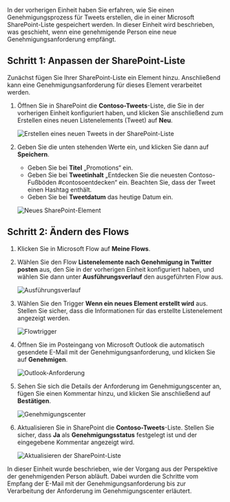 In der vorherigen Einheit haben Sie erfahren, wie Sie einen Genehmigungsprozess für Tweets erstellen, die in einer Microsoft SharePoint-Liste gespeichert werden. In dieser Einheit wird beschrieben, was geschieht, wenn eine genehmigende Person eine neue Genehmigungsanforderung empfängt. 

## <a name="step-one-change-the-sharepoint-list"></a>Schritt 1: Anpassen der SharePoint-Liste
Zunächst fügen Sie Ihrer SharePoint-Liste ein Element hinzu. Anschließend kann eine Genehmigungsanforderung für dieses Element verarbeitet werden.

1. Öffnen Sie in SharePoint die **Contoso-Tweets**-Liste, die Sie in der vorherigen Einheit konfiguriert haben, und klicken Sie anschließend zum Erstellen eines neuen Listenelements (Tweet) auf **Neu**. 

    ![Erstellen eines neuen Tweets in der SharePoint-Liste](../media/sharepoint-list-home.png)

2. Geben Sie die unten stehenden Werte ein, und klicken Sie dann auf **Speichern**.

    - Geben Sie bei **Titel** „Promotions“ ein.
    - Geben Sie bei **Tweetinhalt** „Entdecken Sie die neuesten Contoso-Fußböden #contosoentdecken“ ein. Beachten Sie, dass der Tweet einen Hashtag enthält.
    - Geben Sie bei **Tweetdatum** das heutige Datum ein.

    ![Neues SharePoint-Element](../media/sharepoint-new-tweet.png)

## <a name="step-two-change-the-flow"></a>Schritt 2: Ändern des Flows
1. Klicken Sie in Microsoft Flow auf **Meine Flows**. 
2. Wählen Sie den Flow **Listenelemente nach Genehmigung in Twitter posten** aus, den Sie in der vorherigen Einheit konfiguriert haben, und wählen Sie dann unter **Ausführungsverlauf** den ausgeführten Flow aus.

    ![Ausführungsverlauf](../media/run-history.png)

3. Wählen Sie den Trigger **Wenn ein neues Element erstellt wird** aus. Stellen Sie sicher, dass die Informationen für das erstellte Listenelement angezeigt werden.

    ![Flowtrigger](../media/approval-flow.png)

4. Öffnen Sie im Posteingang von Microsoft Outlook die automatisch gesendete E-Mail mit der Genehmigungsanforderung, und klicken Sie auf **Genehmigen**. 

    ![Outlook-Anforderung](../media/outlook-mail.png)

5. Sehen Sie sich die Details der Anforderung im Genehmigungscenter an, fügen Sie einen Kommentar hinzu, und klicken Sie anschließend auf **Bestätigen**. 

    ![Genehmigungscenter](../media/approval-center.png)

6. Aktualisieren Sie in SharePoint die **Contoso-Tweets**-Liste. Stellen Sie sicher, dass **Ja** als **Genehmigungsstatus** festgelegt ist und der eingegebene Kommentar angezeigt wird. 

    ![Aktualisieren der SharePoint-Liste](../media/sharepoint-list-approved.png)

In dieser Einheit wurde beschrieben, wie der Vorgang aus der Perspektive der genehmigenden Person abläuft. Dabei wurden die Schritte vom Empfang der E-Mail mit der Genehmigungsanforderung bis zur Verarbeitung der Anforderung im Genehmigungscenter erläutert.
